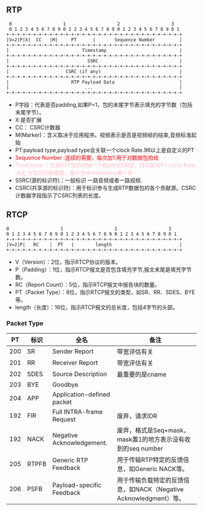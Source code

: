 ## RTP
```
 0                   1                   2                   3
 0 1 2 3 4 5 6 7 8 9 0 1 2 3 4 5 6 7 8 9 0 1 2 3 4 5 6 7 8 9 0 1
+-+-+-+-+-+-+-+-+-+-+-+-+-+-+-+-+-+-+-+-+-+-+-+-+-+-+-+-+-+-+-+-+
|V=2|P|X|  CC   |M|     PT      |       Sequence Number         |
+-+-+-+-+-+-+-+-+-+-+-+-+-+-+-+-+-+-+-+-+-+-+-+-+-+-+-+-+-+-+-+-+
|                           Timestamp                           |
+-+-+-+-+-+-+-+-+-+-+-+-+-+-+-+-+-+-+-+-+-+-+-+-+-+-+-+-+-+-+-+-+
|                             SSRC                              |
+-+-+-+-+-+-+-+-+-+-+-+-+-+-+-+-+-+-+-+-+-+-+-+-+-+-+-+-+-+-+-+-+
|                     CSRC (if any)                             |
+-+-+-+-+-+-+-+-+-+-+-+-+-+-+-+-+-+-+-+-+-+-+-+-+-+-+-+-+-+-+-+-+
|                       RTP Payload Data                        |
|                            ...                                |
+-+-+-+-+-+-+-+-+-+-+-+-+-+-+-+-+-+-+-+-+-+-+-+-+-+-+-+-+-+-+-+-+

```

- P字段：代表是否padding,如果P=1，包的末尾字节表示填充的字节数（包括末尾字节）。
- X:是否扩展
- CC： CSRC计数器
- M(Marker)：含义取决于应用程序。视频表示是否是视频帧的结束,音频标准起始
- PT:payload type,payload type会关联一个clock Rate.96以上是自定义的PT
- <font color=red>Sequence Number :连续的需要，每次加1.用于对数据包拍戏</font>
-  <font color=pink>Timestamp ：生成RTP包的时候一个相对的时间错，时间基有PT.clock Rate决定,分包后的数据盘，每个包中timestamp都一样</font>
- SSRC(源的标识符)：一般标识 一路音频或者一路视频. 
- CSRC(共享源的标识符)：用于标识参与生成RTP数据包的各个贡献源。CSRC计数器字段指示了CSRC列表的长度。


## RTCP
```
0                   1                   2                   3
0 1 2 3 4 5 6 7 8 9 0 1 2 3 4 5 6 7 8 9 0 1 2 3 4 5 6 7 8 9 0 1
+-+-+-+-+-+-+-+-+-+-+-+-+-+-+-+-+-+-+-+-+-+-+-+-+-+-+-+-+-+-+-+-+
|V=2|P|   RC    |  PT   |        length                         |
+-+-+-+-+-+-+-+-+-+-+-+-+-+-+-+-+-+-+-+-+-+-+-+-+-+-+-+-+-+-+-+-+

```

- V（Version）：2位，指示RTCP协议的版本。
- P（Padding）：1位，指示RTCP报文是否包含填充字节,报文末尾是填充字节数。
- RC（Report Count）：5位，指示RTCP报文中报告块的数量。
- PT（Packet Type）：8位，指示RTCP报文的类型，如SR、RR、SDES、BYE等。
- length（长度）：16位，指示RTCP报文的总长度，包括4字节的头部。


### Packet Type

|PT |标识| 全名| 备注|
|- | -  | -  |-   |
|200 | SR | Sender Report   | 带宽评估有关   |
|201 | RR | Receiver Report  |带宽评估有关   |
|202 | SDES | Source Description  |最重要的是cname   |
|203 | BYE | Goodbye  |   |
|204 | APP |  Application-defined packet |   |用户自定义反馈
|192 | FIR | Full INTRA-frame Request  | 废弃，请求IDR  |
|192 | NACK | Negative Acknowledgement. | 废弃，格式是Seq+mask，mask置1的地方表示没有收到的seq number  |
|205 | RTPFB | Generic RTP Feedback  |  用于传输RTP特定的反馈信息，如Generic NACK等。 |
|206 | PSFB | Payload-specific Feedback  | 用于传输负载特定的反馈信息，如NACK（Negative Acknowledgment）等。 |